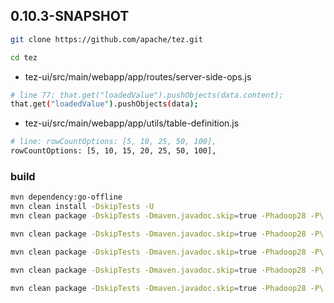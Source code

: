 ## 0.10.3-SNAPSHOT

```bash
git clone https://github.com/apache/tez.git

cd tez
```

* tez-ui/src/main/webapp/app/routes/server-side-ops.js

```bash
# line 77: that.get("loadedValue").pushObjects(data.content);
that.get("loadedValue").pushObjects(data);
```

* tez-ui/src/main/webapp/app/utils/table-definition.js

```bash
# line: rowCountOptions: [5, 10, 25, 50, 100],
rowCountOptions: [5, 10, 15, 20, 25, 50, 100],
```

### build

```bash
mvn dependency:go-offline
mvn clean install -DskipTests -U
mvn clean package -DskipTests -Dmaven.javadoc.skip=true -Phadoop28 -P\!hadoop27
```

```bash
mvn clean package -DskipTests -Dmaven.javadoc.skip=true -Phadoop28 -P\!hadoop27 -Dprotobuf.version=3.25.1
```

```bash
mvn clean package -DskipTests -Dmaven.javadoc.skip=true -Phadoop28 -P\!hadoop27 -Dhadoop.version=3.3.6
```

```bash
mvn clean package -DskipTests -Dmaven.javadoc.skip=true -Phadoop28 -P\!hadoop27 -Dprotoc.path=/usr/bin/protoc
```

```bash
mvn clean package -DskipTests -Dmaven.javadoc.skip=true -Phadoop28 -P\!hadoop27 2>&1 | tee tez-build.log
```
